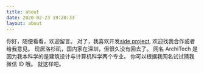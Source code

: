 ```yaml
---
title: about
date: 2020-02-23 19:20:33
layout: about
---
```


你好，随便看看，欢迎留言。
对了，我喜欢开发[side project](/categories/project/), 欢迎找我合作或者给我意见。
现居洛杉矶，国内家在深圳，但很久没有回去了。
网名 ArchiTech 是因为我本科学的是建筑设计与计算机科学两个专业。
你可以根据我网名试试猜我微信 ID 哦。
就这样吧。
